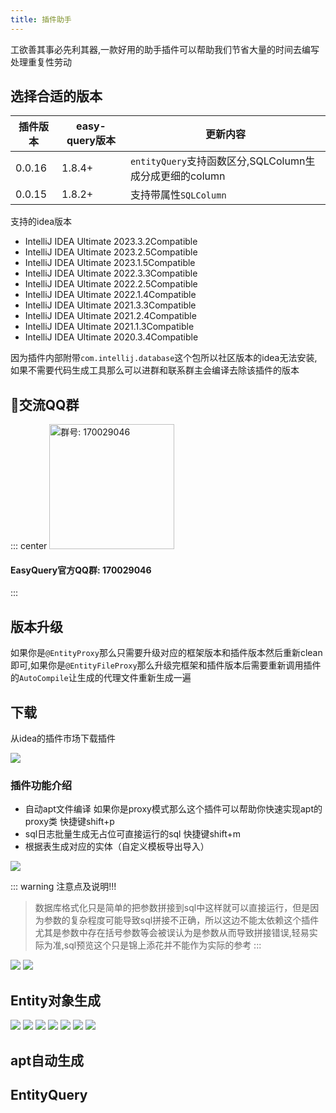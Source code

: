 ```yaml
---
title: 插件助手
---
```


工欲善其事必先利其器,一款好用的助手插件可以帮助我们节省大量的时间去编写处理重复性劳动
## 选择合适的版本
插件版本  | easy-query版本 | 更新内容 
--- | --- | --- 
0.0.16 | 1.8.4+  | `entityQuery`支持函数区分,SQLColumn生成分成更细的column
0.0.15 | 1.8.2+ | 支持带属性`SQLColumn`

支持的idea版本

- IntelliJ IDEA Ultimate 2023.3.2Compatible
- IntelliJ IDEA Ultimate 2023.2.5Compatible
- IntelliJ IDEA Ultimate 2023.1.5Compatible
- IntelliJ IDEA Ultimate 2022.3.3Compatible
- IntelliJ IDEA Ultimate 2022.2.5Compatible
- IntelliJ IDEA Ultimate 2022.1.4Compatible
- IntelliJ IDEA Ultimate 2021.3.3Compatible
- IntelliJ IDEA Ultimate 2021.2.4Compatible
- IntelliJ IDEA Ultimate 2021.1.3Compatible
- IntelliJ IDEA Ultimate 2020.3.4Compatible


因为插件内部附带`com.intellij.database`这个包所以社区版本的idea无法安装,如果不需要代码生成工具那么可以进群和联系群主会编译去除该插件的版本
## 🔔交流QQ群
::: center
<img src="/qrcode.jpg" alt="群号: 170029046" class="no-zoom" style="width:200px;">

#### EasyQuery官方QQ群: 170029046
:::

## 版本升级
如果你是`@EntityProxy`那么只需要升级对应的框架版本和插件版本然后重新clean即可,如果你是`@EntityFileProxy`那么升级完框架和插件版本后需要重新调用插件的`AutoCompile`让生成的代理文件重新生成一遍

## 下载
从idea的插件市场下载插件

<img src="/plugin-market.jpg">

### 插件功能介绍
- 自动apt文件编译 如果你是proxy模式那么这个插件可以帮助你快速实现apt的proxy类 快捷键shift+p
- sql日志批量生成无占位可直接运行的sql 快捷键shift+m
- 根据表生成对应的实体（自定义模板导出导入）


<img src="/plugin-tools.png">


::: warning 注意点及说明!!!
> 数据库格式化只是简单的把参数拼接到sql中这样就可以直接运行，但是因为参数的复杂程度可能导致sql拼接不正确，所以这边不能太依赖这个插件尤其是参数中存在括号参数等会被误认为是参数从而导致拼接错误,轻易实际为准,sql预览这个只是锦上添花并不能作为实际的参考
:::

<img src="/plugin-sql-format-preview.jpg">
<img src="/plugin-sql-format-preview2.jpg">

## Entity对象生成
<img src="/plugin-database-1.png">

<img src="/plugin-database-2.png">
<img src="/plugin-database-3.png">
<img src="/plugin-database-4.png">
<img src="/plugin-database-5.png">
<img src="/plugin-database-6.png">
<img src="/plugin-database-7.png">

## apt自动生成


## EntityQuery